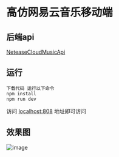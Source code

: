 # 高仿网易云音乐移动端
## 后端api
[NeteaseCloudMusicApi](https://github.com/Binaryify/NeteaseCloudMusicApi)

## 运行

```
下载代码 运行以下命令
npm install
npm run dev
```
访问 [localhost:808](http://localhost:8080) 地址即可访问
## 效果图
![image](https://s1.ax1x.com/2018/04/12/CAJSun.gif)
